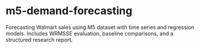 # m5-demand-forecasting
Forecasting Walmart sales using M5 dataset with time series and regression models. Includes WRMSSE evaluation, baseline comparisons, and a structured research report.
